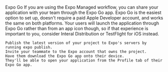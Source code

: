 Expo Go
If you are using the Expo Managed workflow, you can share your application with your team through the Expo Go app. Expo Go is the easiest option to set up, doesn't require a paid Apple Developer account, and works the same on both platforms. Your users will launch the application through Expo Go rather than from an app icon though, so if that experience is important to you, consider Interal Distribution or TestFlight for iOS instead.

    Publish the latest version of your project to Expo's servers by running expo publish.
    Invite your teammate to the Expo account that owns the project.
    Have them download the Expo Go app onto their device.
    They'll be able to open your application from the Profile tab of their Expo Go app.
